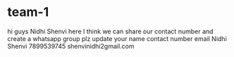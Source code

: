 # team-1

hi guys Nidhi Shenvi here
I think we can share our contact number and create a whatsapp group
plz update your name  contact number email
Nidhi Shenvi 7899539745 shenvinidhi2gmail.com
